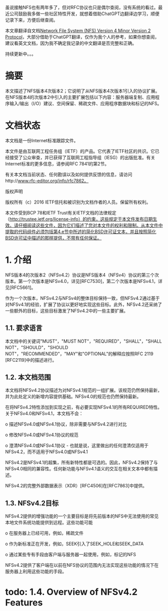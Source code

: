 虽说接触NFS也有两年多了，但对RFC协议也只是偶尔查阅，没有系统的看过。最近公司鼓励我多做一些社区特性开发，就想着借助ChatGPT边翻译边学习，顺便记录下来，方便后继查阅。

本文章翻译自文档[Network File System (NFS) Version 4 Minor Version 2 Protocol](https://www.rfc-editor.org/rfc/rfc7862.html)，大部分借助于ChatGPT翻译，仅作为我个人的参考，如果你想查阅，建议看英文文档，因为我不确定我记录的中文翻译是否完整和正确。

持续更新中。。。

# 摘要

本文描述了NFS版本4次版本2；它说明了从NFS版本4次版本1引入的协议扩展。在NFS版本4的次版本2中引入的主要扩展包括以下内容：服务器端复制、应用程序输入/输出（I/O）建议、空间保留、稀疏文件、应用程序数据块和标记的NFS。

# 文档状态

本文档是一份Internet标准跟踪文件。

本文件是由互联网工程任务组（IETF）的产品。它代表了IETF社区的共识。它已经接受了公众审查，并已获得了互联网工程指导组（IESG）的出版批准。有关Internet标准的更多信息，请参阅RFC 7841的第2节。

有关本文档当前状态、任何勘误以及如何提供反馈的信息，请访问http://www.rfc-editor.org/info/rfc7862。

版权声明

版权所有（c）2016 IETF信托和被识别为文档作者的人员。保留所有权利。

本文件受到BCP 78和IETF Trust有关IETF文档的法律规定（http://trustee.ietf.org/license-info）的约束，这些规定于本文件发布日期生效。请仔细阅读这些文件，因为它们描述了您对本文件的权利和限制。从本文件中提取的代码组件必须包括第4.e节中所述的简化BSD许可证文本，并且按照简化BSD许可证中描述的那样提供，不带有任何保证。

# 1. 介绍

NFS版本4的次版本2（NFSv4.2）协议是NFS版本4（NFSv4）协议的第三个次版本。第一个次版本是NFSv4.0，详见[RFC7530]，第二个次版本是NFSv4.1，详见[RFC5661]。

作为一个次版本，NFSv4.2与NFSv4的整体目标保持一致，但NFSv4.2通过基于对NFSv4.1的经验，扩展了协议以更好地实现这些目标。此外，NFSv4.2还采纳了一些额外的目标，这些目标激发了NFSv4.2中的一些主要扩展。

## 1.1. 要求语言

本文档中的关键词"MUST"，"MUST NOT"，"REQUIRED"，"SHALL"，"SHALL NOT"，"SHOULD"，"SHOULD NOT"，"RECOMMENDED"，"MAY"和"OPTIONAL"的解释应按照RFC 2119 [RFC2119]中的描述进行。

## 1.2. 本文档范围

本文档将NFSv4.2协议描述为对NFSv4.1规范的一组扩展。该规范仍然保持最新，并为此处定义的新增内容提供基础。NFSv4.0的规范也仍然保持最新。

在将NFSv4.2特性添加到实现之前，有必要实现NFSv4.1的所有REQUIRED特性。关于NFSv4.0和NFSv4.1，本文档不会：

o 描述NFSv4.0或NFSv4.1协议，除非需要与NFSv4.2进行对比

o 修改NFSv4.0或NFSv4.1协议的规范

o 澄清NFSv4.0或NFSv4.1协议 - 也就是说，这里做出的任何澄清仅适用于NFSv4.2，而不适用于NFSv4.0或NFSv4.1

NFSv4.2是NFSv4.1的超集，所有新特性都是可选的。因此，NFSv4.2保持了与NFSv4.0相同的兼容性。任何新功能与NFSv4.1语义的交互在相关文本中都有描述。

NFSv4.2的完整外部数据表示（XDR）[RFC4506]在[RFC7863]中提供。

## 1.3. NFSv4.2目标

NFSv4.2提供的增强功能的一个主要目标是将先前版本的NFS中无法使用的常见本地文件系统功能提供到远程。这些功能可能

o 在服务器上已经可用，例如，稀疏文件

o 作为新标准正在开发，例如，SEEK引入了SEEK_HOLE和SEEK_DATA

o 通过某些专有手段由客户端与服务器一起使用，例如，标记的NFS

NFSv4.2提供了客户端在以前在NFS协议的范围内无法实现这些功能的情况下在服务器上利用这些功能的手段。

# todo: 1.4.  Overview of NFSv4.2 Features
